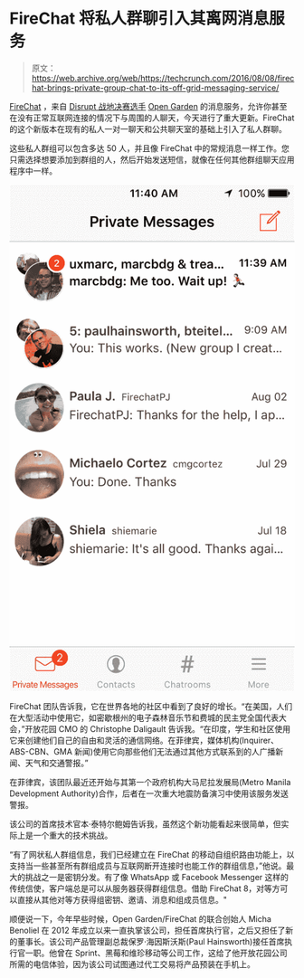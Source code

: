 # FireChat 将私人群聊引入其离网消息服务 

> 原文：<https://web.archive.org/web/https://techcrunch.com/2016/08/08/firechat-brings-private-group-chat-to-its-off-grid-messaging-service/>

[FireChat](https://web.archive.org/web/20221006172153/http://firech.at/) ，来自 [Disrupt 战地决赛选手](https://web.archive.org/web/20221006172153/https://beta.techcrunch.com/2012/09/12/open-garden-raises-2m-seed-round/) [Open Garden](https://web.archive.org/web/20221006172153/http://opengarden.com/) 的消息服务，允许你甚至在没有正常互联网连接的情况下与周围的人聊天，今天进行了重大更新。FireChat 的这个新版本在现有的私人一对一聊天和公共聊天室的基础上引入了私人群聊。

这些私人群组可以包含多达 50 人，并且像 FireChat 中的常规消息一样工作。您只需选择想要添加到群组的人，然后开始发送短信，就像在任何其他群组聊天应用程序中一样。

[![FireChat Offline Private Group Messaging](img/b8947950c08dd9322866a1649efb3132.png)](https://web.archive.org/web/20221006172153/https://beta.techcrunch.com/wp-content/uploads/2016/08/firechat-offline-private-group-messaging.png)

FireChat 团队告诉我，它在世界各地的社区中看到了良好的增长。“在美国，人们在大型活动中使用它，如密歇根州的电子森林音乐节和费城的民主党全国代表大会，”开放花园 CMO 的 Christophe Daligault 告诉我。“在印度，学生和社区使用它来创建他们自己的自由和灵活的通信网络。在菲律宾，媒体机构(Inquirer、ABS-CBN、GMA 新闻)使用它向那些他们无法通过其他方式联系到的人广播新闻、天气和交通警报。”

在菲律宾，该团队最近还开始与其第一个政府机构大马尼拉发展局(Metro Manila Development Authority)合作，后者在一次重大地震防备演习中使用该服务发送警报。

该公司的首席技术官本·泰特尔鲍姆告诉我，虽然这个新功能看起来很简单，但实际上是一个重大的技术挑战。

“有了网状私人群组信息，我们已经建立在 FireChat 的移动自组织路由功能上，以支持当一些甚至所有群组成员与互联网断开连接时也能工作的群组信息，”他说。最大的挑战之一是密钥分发。有了像 WhatsApp 或 Facebook Messenger 这样的传统信使，客户端总是可以从服务器获得群组信息。借助 FireChat 8，对等方可以直接从其他对等方获得组密钥、邀请、消息和组成员信息。"

顺便说一下，今年早些时候，Open Garden/FireChat 的联合创始人 Micha Benoliel 在 2012 年成立以来一直执掌该公司，担任首席执行官，之后又担任了新的董事长。该公司产品管理副总裁保罗·海因斯沃斯(Paul Hainsworth)接任首席执行官一职。他曾在 Sprint、黑莓和维珍移动等公司工作，这给了他开放花园公司所需的电信体验，因为该公司试图通过代工交易将产品预装在手机上。